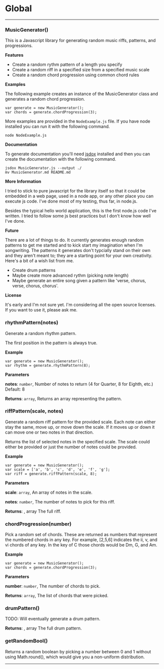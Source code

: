 # Global





* * *

### MusicGenerator() 

This is a Javascript library for generating random music riffs, patterns, and progressions.

__Features__

- Create a random rythm pattern of a length you specify
- Create a random riff in a specified size from a specified music scale
- Create a random chord progression using common chord rules

__Examples__

The following example creates an instance of the MusicGenerator class and generates
a random chord progression.

```
var generate = new MusicGenerator();
var chords = generate.chordProgression(3);
```

More examples are provided in the `NodeExample.js` file. If you have node installed 
you can run it with the following command.

```
node NodeExample.js
```

__Documentation__

To generate documentation you'll need [jsdox](http://jsdox.org) installed and then you can create the
documentation with the following command.

```
jsdox MusicGenerator.js --output ./
mv MusicGenerator.md README.md
```

__More Information__

I tried to stick to pure javascript for the library itself so that it could be 
embedded in a web page, used in a node app, or any other place you can execute
js code. I've done most of my testing, thus far, in node.js.

Besides the typical hello world application, this is the first node.js code
I've written. I tried to follow some js best practices but I don't know how
well I've done.

__Future__

There are a lot of things to do. It currently generates enough random patterns 
to get me started and to kick start my imagination when I'm songwriting. The 
patterns it generates don't typcially stand on their own and they aren't meant
to; they are a starting point for your own creativity. Here's a bit of a wish list from me.

- Create drum patterns
- Maybe create more advanced rythm (picking note length)
- Maybe generate an entire song given a pattern like 'verse, chorus, verse, chorus, chorus'.

__License__

It's early and I'm not sure yet. I'm considering all the open source licenses. If 
you want to use it, please ask me.



### rhythmPattern(notes) 

Generate a random rhythm pattern.

The first position in the pattern is always true.

__Example__

```
var generate = new MusicGenerator();
var rhythm = generate.rhythmPattern(8);
```

**Parameters**

**notes**: `number`, Number of notes to return (4 for Quarter, 8 for Eighth, etc.) Default: 8

**Returns**: `array`, Returns an array representing the pattern.


### riffPattern(scale, notes) 

Generate a random riff pattern for the provided scale. Each note can either stay the same, move up, 
or move down the scale. If it moves up or down it can move one or two notes in that direction.

Returns the list of selected notes in the specified scale. The scale could either be provided
or just the number of notes could be provided.

__Example__

```
var generate = new MusicGenerator();
var scale = ['a', 'b', 'c', 'd', 'e', 'f', 'g'];
var riff = generate.riffPattern(scale, 8);
```

**Parameters**

**scale**: `array`, An array of notes in the scale.

**notes**: `number`, The number of notes to pick for this riff.

**Returns**: , array           The full riff.


### chordProgression(number) 

Pick a random set of chords. These are returned as numbers that represent the
numbered chords in any key. For example, [2,5,6] indicates the ii, v, and vi
chords of any key. In the key of C those chords would be Dm, G, and Am.

__Example__

```
var generate = new MusicGenerator();
var chords = generate.chordProgression(3);
```

**Parameters**

**number**: `number`, The number of chords to pick.

**Returns**: `array`, The list of chords that were picked.


### drumPattern() 

TODO: Will eventually generate a drum pattern.

**Returns**: , array The full drum pattern.


### getRandomBool() 

Returns a random boolean by picking a number between 0 and 1 without using
Math.round(), which would give you a non-uniform distribution.




* * *










